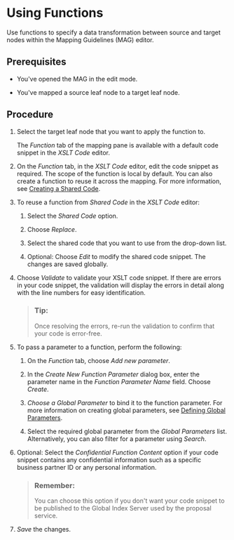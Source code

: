 <!-- loio2a1e53a5fd8f4ccbb84fbc79f0c21d32 -->

# Using Functions

Use functions to specify a data transformation between source and target nodes within the Mapping Guidelines \(MAG\) editor.



<a name="loio2a1e53a5fd8f4ccbb84fbc79f0c21d32__prereq_h5k_gtn_d4b"/>

## Prerequisites

-   You've opened the MAG in the edit mode.

-   You've mapped a source leaf node to a target leaf node.




## Procedure

1.  Select the target leaf node that you want to apply the function to.

    The *Function* tab of the mapping pane is available with a default code snippet in the *XSLT Code* editor.

2.  On the *Function* tab, in the *XSLT Code* editor, edit the code snippet as required. The scope of the function is local by default. You can also create a function to reuse it across the mapping. For more information, see [Creating a Shared Code](creating-a-shared-code-e951f66.md).

3.  To reuse a function from *Shared Code* in the *XSLT Code* editor:

    1.  Select the *Shared Code* option.

    2.  Choose *Replace*.

    3.  Select the shared code that you want to use from the drop-down list.

    4.  Optional: Choose *Edit* to modify the shared code snippet. The changes are saved globally.


4.  Choose *Validate* to validate your XSLT code snippet. If there are errors in your code snippet, the validation will display the errors in detail along with the line numbers for easy identification.

    > ### Tip:  
    > Once resolving the errors, re-run the validation to confirm that your code is error-free.

5.  To pass a parameter to a function, perform the following:

    1.  On the *Function* tab, choose *Add new parameter*.

    2.  In the *Create New Function Parameter* dialog box, enter the parameter name in the *Function Parameter Name* field. Choose *Create*.

    3.  *Choose a Global Parameter* to bind it to the function parameter. For more information on creating global parameters, see [Defining Global Parameters](defining-global-parameters-62fe053.md).

    4.  Select the required global parameter from the *Global Parameters* list. Alternatively, you can also filter for a parameter using *Search*.


6.  Optional: Select the *Confidential Function Content* option if your code snippet contains any confidential information such as a specific business partner ID or any personal information.

    > ### Remember:  
    > You can choose this option if you don't want your code snippet to be published to the Global Index Server used by the proposal service.

7.  *Save* the changes.


